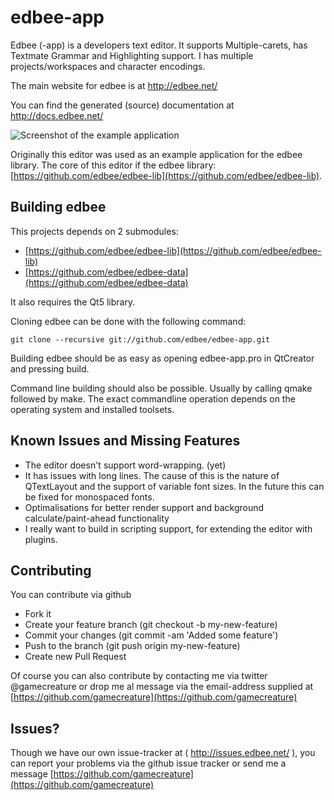 edbee-app
=========

Edbee (-app) is a developers text editor. It supports Multiple-carets, has Textmate Grammar and Highlighting support. I has multiple projects/workspaces and character encodings. 


The main website for edbee is at http://edbee.net/ 

You can find the generated (source) documentation at http://docs.edbee.net/


![Screenshot of the example application](http://edbee.net/images/screenshot2.png)

Originally this editor was used as an example application for the edbee library. 
The core of this editor if the edbee library: [https://github.com/edbee/edbee-lib](https://github.com/edbee/edbee-lib). 


Building edbee
---------------

This projects depends on 2 submodules:  
  * [https://github.com/edbee/edbee-lib](https://github.com/edbee/edbee-lib)
  * [https://github.com/edbee/edbee-data](https://github.com/edbee/edbee-data)

It also requires the Qt5 library.

Cloning edbee can be done with the following command:

```
git clone --recursive git://github.com/edbee/edbee-app.git
```

Building edbee should be as easy as opening edbee-app.pro in QtCreator and pressing build.

Command line building should also be possible. Usually by calling qmake followed by make. 
The exact commandline operation depends on the operating system and installed toolsets.

Known Issues and Missing Features
---------------------------------

* The editor doesn't support word-wrapping. (yet)
* It has issues with long lines. The cause of this is the nature of QTextLayout and the support of variable font sizes. In the future this can be fixed for monospaced fonts.
* Optimalisations for better render support and background calculate/paint-ahead functionality
* I really want to build in scripting support, for extending the editor with plugins. 


Contributing
------------

You can contribute via github
- Fork it
- Create your feature branch (git checkout -b my-new-feature)
- Commit your changes (git commit -am 'Added some feature')
- Push to the branch (git push origin my-new-feature)
- Create new Pull Request

Of course you can also contribute by contacting me via twitter @gamecreature or drop me al message 
via the email-address supplied at [https://github.com/gamecreature](https://github.com/gamecreature)

Issues?
-------

Though we have our own issue-tracker at ( http://issues.edbee.net/ ), you can report your problems 
via the github issue tracker or send me a message [https://github.com/gamecreature](https://github.com/gamecreature)




